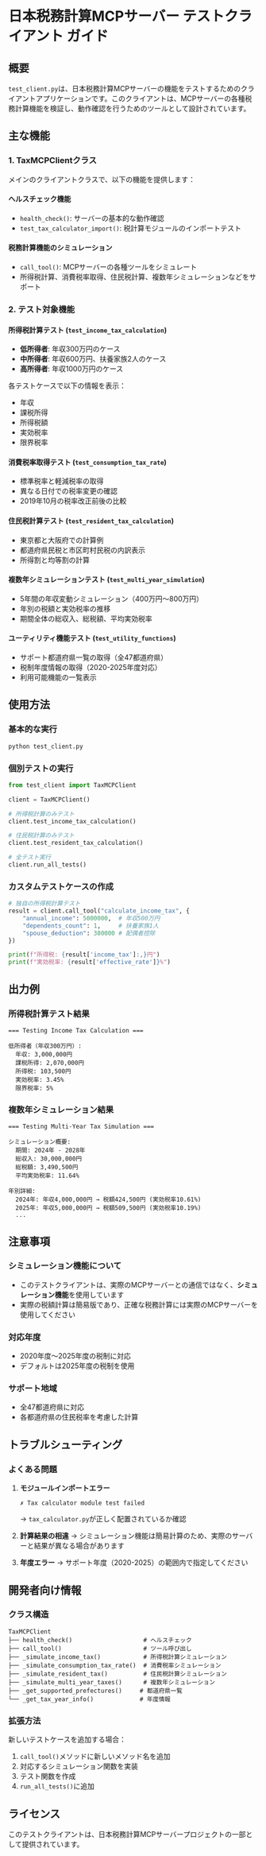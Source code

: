 # 日本税務計算MCPサーバー テストクライアント ガイド

## 概要

`test_client.py`は、日本税務計算MCPサーバーの機能をテストするためのクライアントアプリケーションです。このクライアントは、MCPサーバーの各種税務計算機能を検証し、動作確認を行うためのツールとして設計されています。

## 主な機能

### 1. TaxMCPClientクラス

メインのクライアントクラスで、以下の機能を提供します：

#### ヘルスチェック機能
- `health_check()`: サーバーの基本的な動作確認
- `test_tax_calculator_import()`: 税計算モジュールのインポートテスト

#### 税務計算機能のシミュレーション
- `call_tool()`: MCPサーバーの各種ツールをシミュレート
- 所得税計算、消費税率取得、住民税計算、複数年シミュレーションなどをサポート

### 2. テスト対象機能

#### 所得税計算テスト (`test_income_tax_calculation`)
- **低所得者**: 年収300万円のケース
- **中所得者**: 年収600万円、扶養家族2人のケース
- **高所得者**: 年収1000万円のケース

各テストケースで以下の情報を表示：
- 年収
- 課税所得
- 所得税額
- 実効税率
- 限界税率

#### 消費税率取得テスト (`test_consumption_tax_rate`)
- 標準税率と軽減税率の取得
- 異なる日付での税率変更の確認
- 2019年10月の税率改正前後の比較

#### 住民税計算テスト (`test_resident_tax_calculation`)
- 東京都と大阪府での計算例
- 都道府県民税と市区町村民税の内訳表示
- 所得割と均等割の計算

#### 複数年シミュレーションテスト (`test_multi_year_simulation`)
- 5年間の年収変動シミュレーション（400万円〜800万円）
- 年別の税額と実効税率の推移
- 期間全体の総収入、総税額、平均実効税率

#### ユーティリティ機能テスト (`test_utility_functions`)
- サポート都道府県一覧の取得（全47都道府県）
- 税制年度情報の取得（2020-2025年度対応）
- 利用可能機能の一覧表示

## 使用方法

### 基本的な実行

```bash
python test_client.py
```

### 個別テストの実行

```python
from test_client import TaxMCPClient

client = TaxMCPClient()

# 所得税計算のみテスト
client.test_income_tax_calculation()

# 住民税計算のみテスト
client.test_resident_tax_calculation()

# 全テスト実行
client.run_all_tests()
```

### カスタムテストケースの作成

```python
# 独自の所得税計算テスト
result = client.call_tool("calculate_income_tax", {
    "annual_income": 5000000,  # 年収500万円
    "dependents_count": 1,     # 扶養家族1人
    "spouse_deduction": 380000 # 配偶者控除
})

print(f"所得税: {result['income_tax']:,}円")
print(f"実効税率: {result['effective_rate']}%")
```

## 出力例

### 所得税計算テスト結果
```
=== Testing Income Tax Calculation ===

低所得者（年収300万円）:
  年収: 3,000,000円
  課税所得: 2,070,000円
  所得税: 103,500円
  実効税率: 3.45%
  限界税率: 5%
```

### 複数年シミュレーション結果
```
=== Testing Multi-Year Tax Simulation ===

シミュレーション概要:
  期間: 2024年 - 2028年
  総収入: 30,000,000円
  総税額: 3,490,500円
  平均実効税率: 11.64%

年別詳細:
  2024年: 年収4,000,000円 → 税額424,500円 (実効税率10.61%)
  2025年: 年収5,000,000円 → 税額509,500円 (実効税率10.19%)
  ...
```

## 注意事項

### シミュレーション機能について
- このテストクライアントは、実際のMCPサーバーとの通信ではなく、**シミュレーション機能**を使用しています
- 実際の税額計算は簡易版であり、正確な税務計算には実際のMCPサーバーを使用してください

### 対応年度
- 2020年度〜2025年度の税制に対応
- デフォルトは2025年度の税制を使用

### サポート地域
- 全47都道府県に対応
- 各都道府県の住民税率を考慮した計算

## トラブルシューティング

### よくある問題

1. **モジュールインポートエラー**
   ```
   ✗ Tax calculator module test failed
   ```
   → `tax_calculator.py`が正しく配置されているか確認

2. **計算結果の相違**
   → シミュレーション機能は簡易計算のため、実際のサーバーと結果が異なる場合があります

3. **年度エラー**
   → サポート年度（2020-2025）の範囲内で指定してください

## 開発者向け情報

### クラス構造
```
TaxMCPClient
├── health_check()                    # ヘルスチェック
├── call_tool()                       # ツール呼び出し
├── _simulate_income_tax()            # 所得税計算シミュレーション
├── _simulate_consumption_tax_rate()  # 消費税率シミュレーション
├── _simulate_resident_tax()          # 住民税計算シミュレーション
├── _simulate_multi_year_taxes()      # 複数年シミュレーション
├── _get_supported_prefectures()     # 都道府県一覧
└── _get_tax_year_info()             # 年度情報
```

### 拡張方法
新しいテストケースを追加する場合：

1. `call_tool()`メソッドに新しいメソッド名を追加
2. 対応するシミュレーション関数を実装
3. テスト関数を作成
4. `run_all_tests()`に追加

## ライセンス

このテストクライアントは、日本税務計算MCPサーバープロジェクトの一部として提供されています。